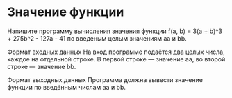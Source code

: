 # Значение функции

Напишите программу вычисления значения функции f(a, b) = 3(a + b)^3 + 275b^2 - 127a - 41 по введеным целым значениям aa и bb.

Формат входных данных
На вход программе подаётся два целых числа, каждое на отдельной строке. В первой строке — значение aa, 
во второй строке — значение bb.

Формат выходных данных
Программа должна вывести значение функции по введённым числам aa и bb.